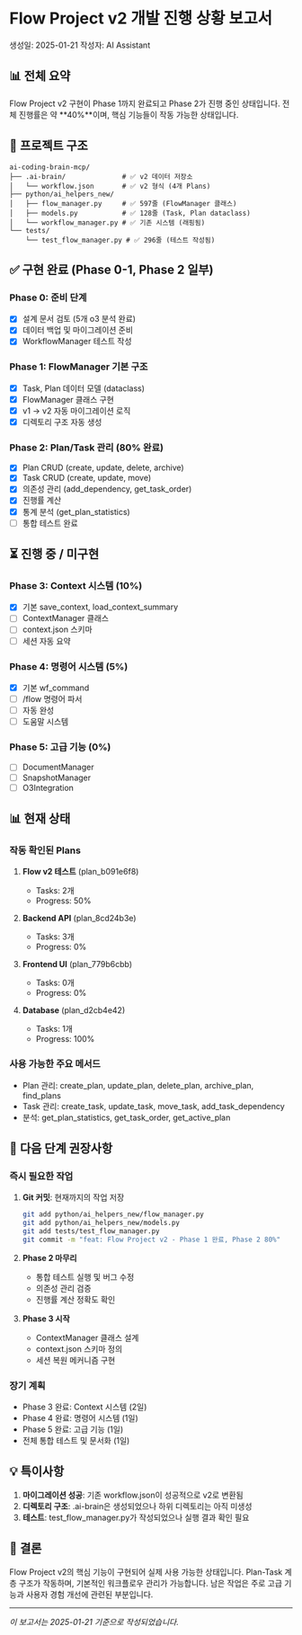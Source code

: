 # Flow Project v2 개발 진행 상황 보고서

생성일: 2025-01-21
작성자: AI Assistant

## 📊 전체 요약

Flow Project v2 구현이 Phase 1까지 완료되고 Phase 2가 진행 중인 상태입니다.
전체 진행률은 약 **40%**이며, 핵심 기능들이 작동 가능한 상태입니다.

## 📁 프로젝트 구조

```
ai-coding-brain-mcp/
├── .ai-brain/              # ✅ v2 데이터 저장소
│   └── workflow.json       # ✅ v2 형식 (4개 Plans)
├── python/ai_helpers_new/
│   ├── flow_manager.py     # ✅ 597줄 (FlowManager 클래스)
│   ├── models.py           # ✅ 128줄 (Task, Plan dataclass)
│   └── workflow_manager.py # ✅ 기존 시스템 (래핑됨)
└── tests/
    └── test_flow_manager.py # ✅ 296줄 (테스트 작성됨)
```

## ✅ 구현 완료 (Phase 0-1, Phase 2 일부)

### Phase 0: 준비 단계
- [x] 설계 문서 검토 (5개 o3 분석 완료)
- [x] 데이터 백업 및 마이그레이션 준비
- [x] WorkflowManager 테스트 작성

### Phase 1: FlowManager 기본 구조
- [x] Task, Plan 데이터 모델 (dataclass)
- [x] FlowManager 클래스 구현
- [x] v1 → v2 자동 마이그레이션 로직
- [x] 디렉토리 구조 자동 생성

### Phase 2: Plan/Task 관리 (80% 완료)
- [x] Plan CRUD (create, update, delete, archive)
- [x] Task CRUD (create, update, move)
- [x] 의존성 관리 (add_dependency, get_task_order)
- [x] 진행률 계산
- [x] 통계 분석 (get_plan_statistics)
- [ ] 통합 테스트 완료

## ⏳ 진행 중 / 미구현

### Phase 3: Context 시스템 (10%)
- [x] 기본 save_context, load_context_summary
- [ ] ContextManager 클래스
- [ ] context.json 스키마
- [ ] 세션 자동 요약

### Phase 4: 명령어 시스템 (5%)
- [x] 기본 wf_command
- [ ] /flow 명령어 파서
- [ ] 자동 완성
- [ ] 도움말 시스템

### Phase 5: 고급 기능 (0%)
- [ ] DocumentManager
- [ ] SnapshotManager
- [ ] O3Integration

## 📊 현재 상태

### 작동 확인된 Plans
1. **Flow v2 테스트** (plan_b091e6f8)
   - Tasks: 2개
   - Progress: 50%

2. **Backend API** (plan_8cd24b3e)
   - Tasks: 3개
   - Progress: 0%

3. **Frontend UI** (plan_779b6cbb)
   - Tasks: 0개
   - Progress: 0%

4. **Database** (plan_d2cb4e42)
   - Tasks: 1개
   - Progress: 100%

### 사용 가능한 주요 메서드
- Plan 관리: create_plan, update_plan, delete_plan, archive_plan, find_plans
- Task 관리: create_task, update_task, move_task, add_task_dependency
- 분석: get_plan_statistics, get_task_order, get_active_plan

## 🎯 다음 단계 권장사항

### 즉시 필요한 작업
1. **Git 커밋**: 현재까지의 작업 저장
   ```bash
   git add python/ai_helpers_new/flow_manager.py
   git add python/ai_helpers_new/models.py
   git add tests/test_flow_manager.py
   git commit -m "feat: Flow Project v2 - Phase 1 완료, Phase 2 80%"
   ```

2. **Phase 2 마무리**
   - 통합 테스트 실행 및 버그 수정
   - 의존성 관리 검증
   - 진행률 계산 정확도 확인

3. **Phase 3 시작**
   - ContextManager 클래스 설계
   - context.json 스키마 정의
   - 세션 복원 메커니즘 구현

### 장기 계획
- Phase 3 완료: Context 시스템 (2일)
- Phase 4 완료: 명령어 시스템 (1일)
- Phase 5 완료: 고급 기능 (1일)
- 전체 통합 테스트 및 문서화 (1일)

## 💡 특이사항

1. **마이그레이션 성공**: 기존 workflow.json이 성공적으로 v2로 변환됨
2. **디렉토리 구조**: .ai-brain은 생성되었으나 하위 디렉토리는 아직 미생성
3. **테스트**: test_flow_manager.py가 작성되었으나 실행 결과 확인 필요

## 📌 결론

Flow Project v2의 핵심 기능이 구현되어 실제 사용 가능한 상태입니다.
Plan-Task 계층 구조가 작동하며, 기본적인 워크플로우 관리가 가능합니다.
남은 작업은 주로 고급 기능과 사용자 경험 개선에 관련된 부분입니다.

---
*이 보고서는 2025-01-21 기준으로 작성되었습니다.*
